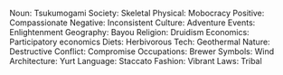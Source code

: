 Noun: Tsukumogami
Society: Skeletal
Physical: Mobocracy
Positive: Compassionate
Negative: Inconsistent
Culture: Adventure
Events: Enlightenment
Geography: Bayou
Religion: Druidism
Economics: Participatory economics
Diets: Herbivorous
Tech: Geothermal
Nature: Destructive
Conflict: Compromise
Occupations: Brewer
Symbols: Wind
Architecture: Yurt
Language: Staccato
Fashion: Vibrant
Laws: Tribal